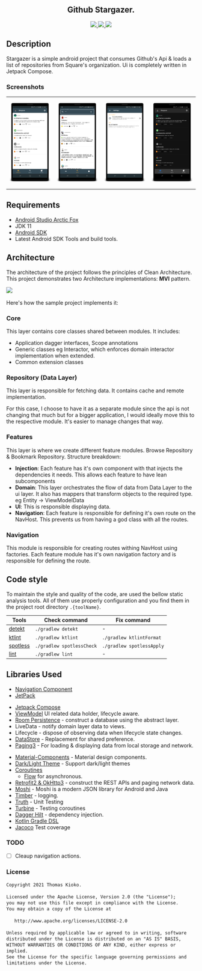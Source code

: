 <H2 align="center">
Github Stargazer.
</H2>

<div align="center">
    <a href = "https://github.com/c0de-wizard/stargazer/actions/workflows/android-release-build.yml">
          <img src = "https://github.com/c0de-wizard/stargazer/actions/workflows/android-release-build.yml/badge.svg" />
    </a>
    <a href = "https://codecov.io/gh/c0de-wizard/stargazer">
          <img src = "https://codecov.io/gh/c0de-wizard/stargazer/branch/main/graph/badge.svg" />
    </a>
    <a href = "https://developer.android.com/jetpack/androidx/versions/all-channel?authuser=1#march_24_2021">
      <img src = "https://img.shields.io/badge/Jetpack%20Compose-1.0.0%20beta03-brightgreen" />
    </a>
</div>

## Description

Stargazer is a simple android project that consumes Github's Api & loads a list of repositories from Square's
organization. Ui is completely written in Jetpack Compose.

### Screenshots

<table>
  <td>
    <p align="center">
      <img src="https://github.com/c0de-wizard/github-stargazer/blob/main/art/RepoList.png?raw=true" alt="Trenidng Repos Screen" width="250"/>
    </p>
  </td>
  <td>
    <p align="center">
      <img src="https://github.com/c0de-wizard/github-stargazer/blob/main/art/SearchScreen.png?raw=true" alt="Search Screen" width="250"/>
    </p>
  </td>
  <td>
    <p align="center">
      <img src="https://github.com/c0de-wizard/github-stargazer/blob/main/art/SettingsScreen.png?raw=true" alt="Settings Screen" width="250"/>
    </p>
  </td>
  <td>
    <p align="center">
      <img src="https://github.com/c0de-wizard/github-stargazer/blob/main/art/DarkTheme.png?raw=true" alt="Dark Theme" width="250"/>
    </p>
  </td>
</tr>
</table>

## Requirements

* [Android Studio Arctic Fox](https://developer.android.com/studio/preview?authuser=1)
* JDK 11
* [Android SDK](https://developer.android.com/studio/index.html)
* Latest Android SDK Tools and build tools.

## Architecture

The architecture of the project follows the principles of Clean Architecture. This project demonstrates two Architecture
implementations: **MVI** pattern.

<img src="https://github.com/c0de-wizard/github-stargazer/blob/main/art/ArchitectureDiagram.png?raw=true" width="250" />

Here's how the sample project implements it:

### Core

This layer contains core classes shared between modules. It includes:

- Application dagger interfaces, Scope annotations
- Generic classes eg Interactor, which enforces domain interactor implementation when extended.
- Common extension classes

### Repository (Data Layer)

This layer is responsible for fetching data. It contains cache and remote implementation.

For this case, I choose to have it as a separate module since the api is not changing that much but for a bigger
application, I would ideally move this to the respective module. It's easier to manage changes that way.

### Features

This layer is where we create different feature modules. Browse Repository & Bookmark Repository. Structure breakdown:

- **Injection**: Each feature has it's own component with that injects the dependencies it needs. This allows each
  feature to have lean subcomponents
- **Domain**: This layer orchestrates the flow of data from Data Layer to the ui layer. It also has mappers that
  transform objects to the required type. eg Entity -> ViewModelData
- **UI**: This is responsible displaying data.
- **Navigation**: Each feature is responsible for defining it's own route on the NavHost. This prevents us
  from having a god class with all the routes.

### Navigation

This module is responsible for creating routes withing NavHost using factories. Each feature module has it's own navigation factory
and is responsible for defining the route.

## Code style

To maintain the style and quality of the code, are used the bellow static analysis tools. All of them use properly
configuration and you find them in the project root directory `.{toolName}`.

| Tools | Check command | Fix command |
|-------|---------------|-------------|
| [detekt](https://github.com/arturbosch/detekt) | `./gradlew detekt` | - |
| [ktlint](https://github.com/pinterest/ktlint) | `./gradlew ktlint` | `./gradlew ktlintFormat` |
| [spotless](https://github.com/diffplug/spotless) | `./gradlew spotlessCheck` | `./gradlew spotlessApply`
| [lint](https://developer.android.com/studio/write/lint) | `./gradlew lint` | - |

## Libraries Used

* [Navigation Component](https://developer.android.com/guide/navigation/navigation-getting-started)
* [JetPack](https://developer.android.com/jetpack)

- [Jetpack Compose](https://developer.android.com/jetpack/compose)
- [ViewModel](https://developer.android.com/topic/libraries/architecture/viewmodel) UI related data holder, lifecycle
  aware.
- [Room Persistence]() - construct a database using the abstract layer.
- LiveData - notify domain layer data to views.
- Lifecycle - dispose of observing data when lifecycle state changes.
- [DataStore](https://developer.android.com/topic/libraries/architecture/datastore) - Replacement for shared preference.
- [Paging3](https://developer.android.com/topic/libraries/architecture/paging/v3-overview) - For loading & displaying data from local storage and network.

* [Material-Components](https://github.com/material-components/material-components-android) - Material design
  components.
* [Dark/Light Theme](https://developer.android.com/guide/topics/ui/look-and-feel/darktheme) - Support dark/light themes
* [Coroutines](https://github.com/Kotlin/kotlinx.coroutines)
  + [Flow](https://kotlin.github.io/kotlinx.coroutines/kotlinx-coroutines-core/kotlinx.coroutines.flow/) for
    asynchronous.
* [Retrofit2 & OkHttp3](https://github.com/square/retrofit) - construct the REST APIs and paging network data.
* [Moshi](https://github.com/square/moshi) - Moshi is a modern JSON library for Android and Java
* [Timber](https://github.com/JakeWharton/timber) - logging.
* [Truth](https://github.com/google/truth) - Unit Testing
* [Turbine](https://github.com/cashapp/turbine) - Testing coroutines
* [Dagger Hilt](https://dagger.dev/hilt) - dependency injection.
* [Kotlin Gradle DSL](https://guides.gradle.org/migrating-build-logic-from-groovy-to-kotlin)
* [Jacoco](https://github.com/vanniktech/gradle-android-junit-jacoco-plugin) Test coverage

### TODO

- [ ] Cleaup navigation actions.

### License
```
Copyright 2021 Thomas Kioko.

Licensed under the Apache License, Version 2.0 (the "License");
you may not use this file except in compliance with the License.
You may obtain a copy of the License at

   http://www.apache.org/licenses/LICENSE-2.0

Unless required by applicable law or agreed to in writing, software
distributed under the License is distributed on an "AS IS" BASIS,
WITHOUT WARRANTIES OR CONDITIONS OF ANY KIND, either express or implied.
See the License for the specific language governing permissions and
limitations under the License.
```
